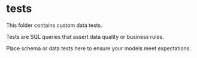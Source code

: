 # tests

This folder contains custom data tests.  

Tests are SQL queries that assert data quality or business rules.  

Place schema or data tests here to ensure your models meet expectations.